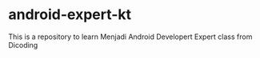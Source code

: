 # android-expert-kt
This is a repository to learn Menjadi Android Developert Expert class from Dicoding
